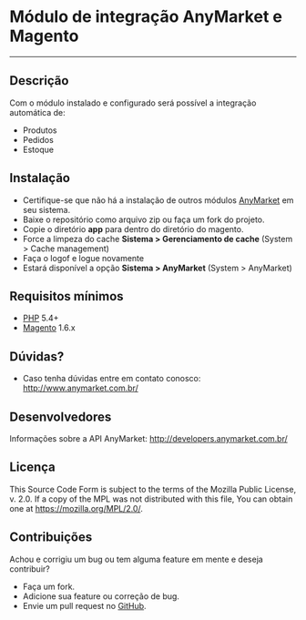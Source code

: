 Módulo de integração AnyMarket e Magento
===========================================
---
Descrição
---------
Com o módulo instalado e configurado será possível a integração automática de:

 - Produtos
 - Pedidos
 - Estoque

Instalação
----------
 - Certifique-se que não há a instalação de outros módulos [AnyMarket] em seu sistema.
 - Baixe o repositório como arquivo zip ou faça um fork do projeto.
 - Copie o diretório **app** para dentro do diretório do magento.
 - Force a limpeza do cache **Sistema > Gerenciamento de cache** (System > Cache management)
 - Faça o logof e logue novamente
 - Estará disponível a opção **Sistema > AnyMarket** (System > AnyMarket)
 
Requisitos mínimos
------------------
 - [PHP] 5.4+
 - [Magento] 1.6.x 
  
 
Dúvidas?
--------
 - Caso tenha dúvidas entre em contato conosco: http://www.anymarket.com.br/

Desenvolvedores
---------------
Informações sobre a API AnyMarket: http://developers.anymarket.com.br/
 
Licença
-------
This Source Code Form is subject to the terms of the Mozilla Public License, v. 2.0. If a copy of the MPL was not distributed with this file, You can obtain one at https://mozilla.org/MPL/2.0/.

Contribuições
-------------
Achou e corrigiu um bug ou tem alguma feature em mente e deseja contribuir?

 * Faça um fork.
 * Adicione sua feature ou correção de bug.
 * Envie um pull request no [GitHub].


 [Magento]: https://www.magentocommerce.com/
 [PHP]: http://www.php.net/
 [AnyMarket]: http://www.anymarket.com.br
 [GitHub]: https://github.com/AnyMarket/magento
 